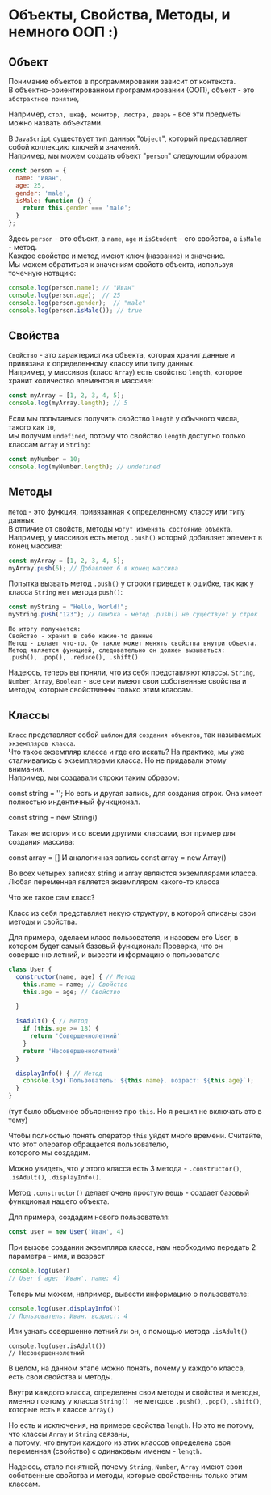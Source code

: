 # Объекты, Свойства, Методы, и немного ООП :)

## Объект

Понимание объектов в программировании зависит от контекста.  
В объектно-ориентированном программировании (ООП), объект - это `абстрактное понятие`,  

Например, `стол, шкаф, монитор, люстра, дверь` - все эти предметы можно назвать объектами.

В `JavaScript` существует тип данных "`Object`", который представляет собой коллекцию ключей и значений.  
Например, мы можем создать объект "`person`" следующим образом:

```js
const person = {
  name: "Иван",
  age: 25,
  gender: 'male',
  isMale: function () {
    return this.gender === 'male';
  }
};
```

Здесь `person` - это объект, а `name`, `age` и `isStudent` - его свойства, а `isMale` - метод.  
Каждое свойство и метод имеют ключ (название) и значение.  
Мы можем обратиться к значениям свойств объекта, используя точечную нотацию:

```js
console.log(person.name); // "Иван"
console.log(person.age);  // 25
console.log(person.gender);  // "male"
console.log(person.isMale()); // true
```
## Свойства

`Свойство` - это характеристика объекта, которая хранит данные и привязана к определенному классу или типу данных.  
Например, у массивов (класс `Array`) есть свойство `length`, которое хранит количество элементов в массиве:

```js
const myArray = [1, 2, 3, 4, 5];
console.log(myArray.length); // 5
```

Если мы попытаемся получить свойство `length` у обычного числа, такого как `10`,  
мы получим `undefined`, потому что свойство `length` доступно только классам `Array` и `String`:

```js
const myNumber = 10;
console.log(myNumber.length); // undefined
```

## Методы

`Метод` - это функция, привязанная к определенному классу или типу данных.  
В отличие от свойств, методы `могут изменять состояние объекта`.  
Например, у массивов есть метод `.push()` который добавляет элемент в конец массива:

```js
const myArray = [1, 2, 3, 4, 5];
myArray.push(6); // Добавляет 6 в конец массива
```

Попытка вызвать метод `.push()` у строки приведет к ошибке, так как у класса `String` нет метода `push()`:

```js
const myString = "Hello, World!";
myString.push("123"); // Ошибка - метод .push() не существует у строк
```

```regexp
По итогу получается:
Свойство - хранит в себе какие-то данные
Метод - делает что-то. Он также может менять свойства внутри объекта.  
Метод является функцией, следовательно он должен вызываться:
.push(), .pop(), .reduce(), .shift()
```


Надеюсь, теперь вы поняли, что из себя представляют классы.
`String`, `Number`, `Array`, `Boolean` - все они имеют свои собственные свойства и методы,
которые свойственны только этим классам.


## Классы

`Класс` представляет собой `шаблон` для `создания объектов`, так называемых `экземпляров класса`.  
Что такое экземпляр класса и где его искать?
На практике, мы уже сталкивались с экземплярами класса. Но не придавали этому внимания.  
Например, мы создавали строки таким образом:

const string = '';
Но есть и другая запись, для создания строк. Она имеет полностью индентичный функционал.  

const string = new String()

Такая же история и со всеми другими классами, вот пример для создания массива:

const array = []
И аналогичная запись
const array = new Array()

Во всех четырех записях string и array являются экземплярами класса.  
Любая переменная является экземпляром какого-то класса

Что же такое сам класс?

Класс из себя представляет некую структуру, в которой описаны свои методы и свойства.

Для примера, сделаем класс пользователя, и назовем его User, в котором будет самый базовый функционал:
Проверка, что он совершенно летний, и вывести информацию о пользователе

```js
class User {
  constructor(name, age) { // Метод
    this.name = name; // Свойство
    this.age = age; // Свойство

  }

  isAdult() { // Метод
    if (this.age >= 18) {
      return 'Совершеннолетний'
    }
    return 'Несовершеннолетний'
  }

  displayInfo() { // Метод
    console.log(`Пользователь: ${this.name}. возраст: ${this.age}`);
  }
}

```

(тут было объемное объяснение про `this`. Но я решил не включать это в тему)

Чтобы полностью понять оператор `this` уйдет много времени. Считайте, что этот оператор обращается пользователю,  
которого мы создадим.

Можно увидеть, что у этого класса есть 3 метода - `.constructor()`, `.isAdult()`, `.displayInfo()`.

Метод `.constructor()` делает очень простую вещь - создает базовый функционал нашего объекта.

Для примера, создадим нового пользователя:

```js
const user = new User('Иван', 4)
```
При вызове создании экземпляра класса, нам необходимо передать 2 параметра - имя, и возраст

```js
console.log(user)
// User { age: 'Иван', name: 4}  
```

Теперь мы можем, например, вывести информацию о пользователе:

```js
console.log(user.displayInfo())
// Пользователь: Иван. возраст: 4
```

Или узнать совершенно летний ли он, с помощью метода `.isAdult()`

```
console.log(user.isAdult())
// Несовершеннолетний
```

В целом, на данном этапе можно понять, почему у каждого класса, есть свои свойства и методы.

Внутри каждого класса, определены свои методы и свойства и методы, именно поэтому у класса `String() ` 
не методов `.push()`, `.pop()`, `.shift()`, которые есть в классе `Array()`

Но есть и исключения, на примере свойства `length`. Но это не потому, что классы `Array` и `String` связаны,  
а потому, что внутри каждого из этих классов определена своя переменная (свойство) с одинаковым именем - `length`.


Надеюсь, стало понятней, почему `String`, `Number`, `Array` имеют свои собственные свойства и методы,
которые свойственны только этим классам.
